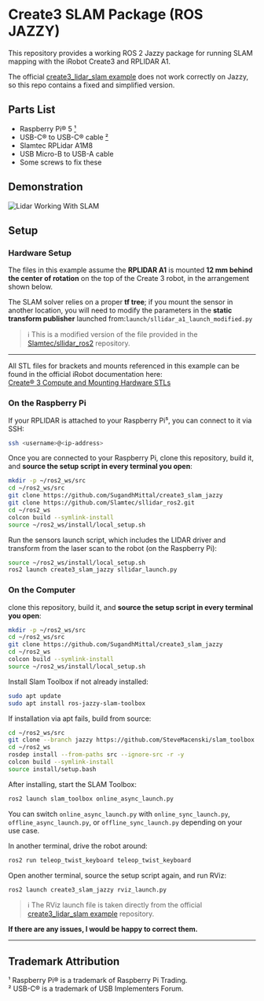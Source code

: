 # Create3 SLAM Package (ROS JAZZY)

This repository provides a working ROS 2 Jazzy package for running SLAM mapping with the iRobot Create3 and RPLIDAR A1.  

The official [create3_lidar_slam example](https://github.com/iRobotEducation/create3_examples/tree/jazzy/create3_lidar_slam) does not work correctly on Jazzy, so this repo contains a fixed and simplified version.

## Parts List

- Raspberry Pi&reg; 5 [¹](#trademark-attribution)
- USB-C&reg; to USB-C&reg; cable [²](#trademark-attribution)
- Slamtec RPLidar A1M8
- USB Micro-B to USB-A cable
- Some screws to fix these

## Demonstration

![Lidar Working With SLAM](./Demonstration/LidarWorkingWithSLAM.gif)



## Setup

### Hardware Setup

The files in this example assume the **RPLIDAR A1** is mounted **12 mm behind the center of rotation** on the top of the Create 3 robot, in the arrangement shown below.  

The SLAM solver relies on a proper **tf tree**; if you mount the sensor in another location, you will need to modify the parameters in the **static transform publisher** launched from:`launch/sllidar_a1_launch_modified.py`

> ℹ️ This is a modified version of the file provided in the [Slamtec/sllidar_ros2](https://github.com/Slamtec/sllidar_ros2) repository.

---

All STL files for brackets and mounts referenced in this example can be found in the official iRobot documentation here:  
[Create® 3 Compute and Mounting Hardware STLs](https://iroboteducation.github.io/create3_docs/hw/print_compute/)

### On the Raspberry Pi

If your RPLIDAR is attached to your Raspberry Pi⁵, you can connect to it via SSH:

```bash
ssh <username>@<ip-address>
```
Once you are connected to your Raspberry Pi, clone this repository, build it, and **source the setup script in every terminal you open**:

```bash
mkdir -p ~/ros2_ws/src
cd ~/ros2_ws/src
git clone https://github.com/SugandhMittal/create3_slam_jazzy
git clone https://github.com/Slamtec/sllidar_ros2.git
cd ~/ros2_ws
colcon build --symlink-install
source ~/ros2_ws/install/local_setup.sh
```
Run the sensors launch script, which includes the LIDAR driver and transform from the laser scan to the robot (on the Raspberry Pi):

```bash
source ~/ros2_ws/install/local_setup.sh
ros2 launch create3_slam_jazzy sllidar_launch.py
```

### On the Computer
clone this repository, build it, and **source the setup script in every terminal you open**:

```bash
mkdir -p ~/ros2_ws/src
cd ~/ros2_ws/src
git clone https://github.com/SugandhMittal/create3_slam_jazzy
cd ~/ros2_ws
colcon build --symlink-install
source ~/ros2_ws/install/local_setup.sh
```
Install Slam Toolbox if not already installed:
```bash
sudo apt update
sudo apt install ros-jazzy-slam-toolbox
```
If installation via apt fails, build from source:

```bash
cd ~/ros2_ws/src
git clone --branch jazzy https://github.com/SteveMacenski/slam_toolbox.git
cd ~/ros2_ws
rosdep install --from-paths src --ignore-src -r -y
colcon build --symlink-install
source install/setup.bash
```
After installing, start the SLAM Toolbox:
```bash
ros2 launch slam_toolbox online_async_launch.py 
```
You can switch `online_async_launch.py` with `online_sync_launch.py`, `offline_async_launch.py`, or `offline_sync_launch.py` depending on your use case.

In another terminal, drive the robot around:

```bash
ros2 run teleop_twist_keyboard teleop_twist_keyboard
```

Open another terminal, source the setup script again, and run RViz:
```bash
ros2 launch create3_slam_jazzy rviz_launch.py
```

> ℹ️ The RViz launch file is taken directly from the official [create3_lidar_slam example](https://github.com/iRobotEducation/create3_examples/tree/jazzy/create3_lidar_slam) repository.


**If there are any issues, I would be happy to correct them.**


---

## Trademark Attribution

¹ Raspberry Pi&reg; is a trademark of Raspberry Pi Trading.  
² USB-C&reg; is a trademark of USB Implementers Forum.  
